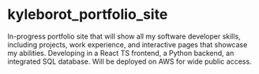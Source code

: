 # kyleborot_portfolio_site
In-progress portfolio site that will show all my software developer skills, including projects, work experience, and interactive pages that showcase my abilities.
Developing in a React TS frontend, a Python backend, an integrated SQL database. Will be deployed on AWS for wide public access.
